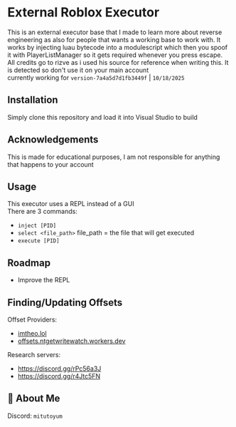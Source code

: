 
# External Roblox Executor

This is an external executor base that I made to learn more about reverse engineering as also for people that wants a working base to work with. It works by injecting luau bytecode into a modulescript which then you spoof it with PlayerListManager so it gets required whenever you press escape.
All credits go to rizve as i used his source for reference when writing this.
It is detected so don't use it on your main account\
currently working for `version-7a4a5d7d1fb3449f` | `10/18/2025`
## Installation

Simply clone this repository and load it into Visual Studio to build
    
## Acknowledgements

This is made for educational purposes, I am not responsible for anything that happens to your account
## Usage

This executor uses a REPL instead of a GUI\
There are 3 commands:
- `inject [PID]`
- `select <file_path>` file_path = the file that will get executed
- `execute [PID]`

## Roadmap

- Improve the REPL

## Finding/Updating Offsets
Offset Providers:
- [imtheo.lol](https://imtheo.lol/Offsets/Offsets.hpp)
- [offsets.ntgetwritewatch.workers.dev](https://offsets.ntgetwritewatch.workers.dev/offsets.hpp)

Research servers:
- https://discord.gg/rPc56a3J
- https://discord.gg/r4Jtc5FN

## 🚀 About Me
Discord: `mitutoyum`